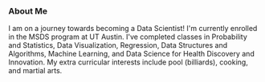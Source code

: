 ### About Me

I am on a journey towards becoming a Data Scientist! I'm currently enrolled in the MSDS program at UT Austin. I've completed classes in Probability and Statistics, Data Visualization, Regression, Data Structures and Algorithms, Machine Learning, and Data Science for Health Discovery and Innovation. My extra curricular interests include pool (billiards), cooking, and martial arts.

<!--
**minasso/minasso** is a ✨ _special_ ✨ repository because its `README.md` (this file) appears on your GitHub profile.

Here are some ideas to get you started:

- 🔭 I’m currently working on ...
- 🌱 I’m currently learning ...
- 👯 I’m looking to collaborate on ...
- 🤔 I’m looking for help with ...
- 💬 Ask me about ...
- 📫 How to reach me: ...
- 😄 Pronouns: ...
- ⚡ Fun fact: ...
-->
